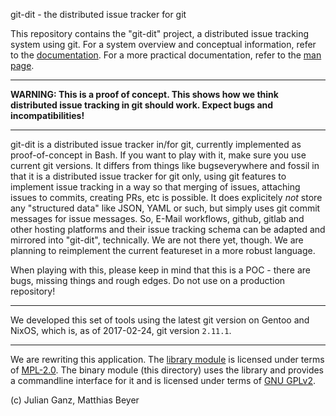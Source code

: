 git-dit - the distributed issue tracker for git

This repository contains the "git-dit" project, a distributed issue tracking
system using git. For a system overview and conceptual information, refer to the
[documentation](doc/README.md). For a more practical documentation, refer to the
[man page](git-dit.1.md).

---

**WARNING: This is a proof of concept. This shows how we think distributed issue
tracking in git should work. Expect bugs and incompatibilities!**

---

git-dit is a distributed issue tracker in/for git, currently implemented as
proof-of-concept in Bash.
If you want to play with it, make sure you use current git versions.
It differs from things like bugseverywhere and fossil in that it is a
distributed issue tracker for git only, using git features to implement issue
tracking in a way so that merging of issues, attaching issues to commits,
creating PRs, etc is possible.
It does explicitely _not_ store any "structured data" like JSON, YAML or such,
but simply uses git commit messages for issue messages.
So, E-Mail workflows, github, gitlab and other hosting platforms and their issue
tracking schema can be adapted and mirrored into "git-dit", technically.
We are not there yet, though. We are planning to reimplement the current
featureset in a more robust language.

When playing with this, please keep in mind that this is a POC - there are bugs,
missing things and rough edges. Do not use on a production repository!

---

We developed this set of tools using the latest git version on Gentoo and NixOS,
which is, as of 2017-02-24, git version `2.11.1`.

---

We are rewriting this application.
The [library module](./lib) is licensed under terms of [MPL-2.0](./lib/LICENSE).
The binary module (this directory) uses the library and provides a commandline
interface for it and is licensed under terms of [GNU GPLv2](./LICENSE).

(c) Julian Ganz, Matthias Beyer
